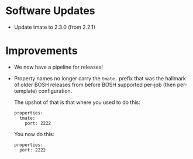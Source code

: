 # Software Updates

- Update tmate to 2.3.0 (from 2.2.1)

# Improvements

- We now have a pipeline for releases!

- Property names no longer carry the `tmate.` prefix that was the
  hallmark of older BOSH releases from before BOSH supported
  per-job (then per-template) configuration.

  The upshot of that is that where you used to do this:

      properties:
        tmate:
          port: 2222

  You now do this:

      properties:
        port: 2222

